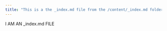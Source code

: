 ```yaml
---
title: "This is a the _index.md file from the /content/_index.md folder"
---
```



I AM AN _index.md FILE